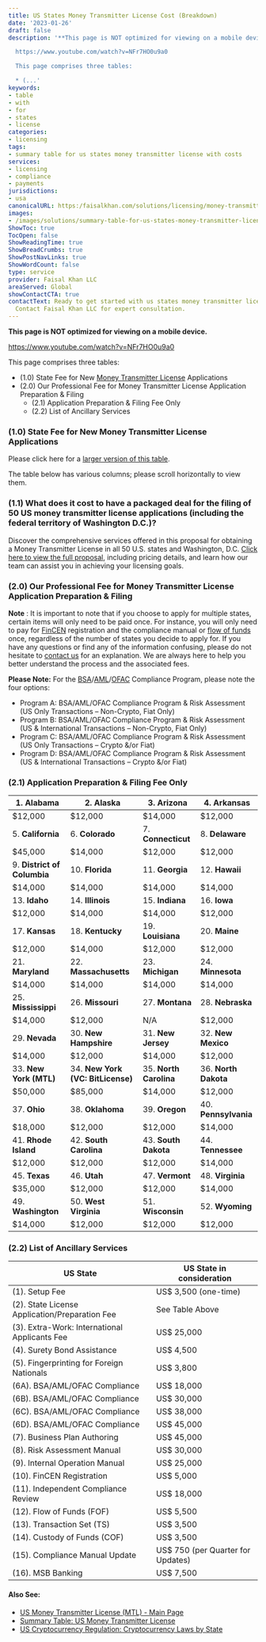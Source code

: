 ```yaml
---
title: US States Money Transmitter License Cost (Breakdown)
date: '2023-01-26'
draft: false
description: '**This page is NOT optimized for viewing on a mobile device.**

  https://www.youtube.com/watch?v=NFr7HO0u9a0

  This page comprises three tables:

  * (...'
keywords:
- table
- with
- for
- states
- license
categories:
- licensing
tags:
- summary table for us states money transmitter license with costs
services:
- licensing
- compliance
- payments
jurisdictions:
- usa
canonicalURL: https:/faisalkhan.com/solutions/licensing/money-transmitter-license-mtl/summary-table-for-us-states-money-transmitter-license-with-costs/
images:
- /images/solutions/summary-table-for-us-states-money-transmitter-license-with-costs.webp
ShowToc: true
TocOpen: false
ShowReadingTime: true
ShowBreadCrumbs: true
ShowPostNavLinks: true
ShowWordCount: false
type: service
provider: Faisal Khan LLC
areaServed: Global
showContactCTA: true
contactText: Ready to get started with us states money transmitter license cost (breakdown)?
  Contact Faisal Khan LLC for expert consultation.
---
```


**This page is NOT optimized for viewing on a mobile device.**

https://www.youtube.com/watch?v=NFr7HO0u9a0 

This page comprises three tables:

  * (1.0) State Fee for New [Money Transmitter License](https://faisalkhan.com/solutions/licensing/what-is-a-money-transmitter-license/) Applications
  * (2.0) Our Professional Fee for Money Transmitter License Application Preparation & Filing
    * (2.1) Application Preparation & Filing Fee Only
    * (2.2) List of Ancillary Services

### (1.0) State Fee for New Money Transmitter License Applications

Please click here for a [larger version of this table](https://airtable.com/shrgNyVL8d2WJSMdP/tblmGTbaanJxeYftW?backgroundColor=red&viewControls=on).

The table below has various columns; please scroll horizontally to view them.

### (1.1) What does it cost to have a packaged deal for the filing of 50 US money transmitter license applications (including the federal territory of Washington D.C.)?

Discover the comprehensive services offered in this proposal for obtaining a Money Transmitter License in all 50 U.S. states and Washington, D.C. [Click here to view the full proposal](https://faisalkhan.com/solutions/licensing/money-transmitter-license-mtl/license-application-cost-packaged-deal-for-50-us-states-for-money-transmitter-license/), including pricing details, and learn how our team can assist you in achieving your licensing goals.

### (2.0) Our Professional Fee for Money Transmitter License Application Preparation & Filing

**Note** : It is important to note that if you choose to apply for multiple states, certain items will only need to be paid once. For instance, you will only need to pay for [FinCEN](https://faisalkhan.com/knowledge-hub/resources-and-references/financial-crimes-enforcement-network-fincen/) registration and the compliance manual or [flow of funds](https://faisalkhan.com/solutions/risk-and-compliance/flow-of-funds-fof/) once, regardless of the number of states you decide to apply for. If you have any questions or find any of the information confusing, please do not hesitate to [contact us](https://faisalkhan.com/contact) for an explanation. We are always here to help you better understand the process and the associated fees.

**Please Note:** For the [BSA](https://faisalkhan.com/knowledge-hub/resources-and-references/bank-secrecy-act/)/[AML](https://faisalkhan.com/solutions/risk-and-compliance/anti-money-laundering-aml/)/[OFAC](https://faisalkhan.com/knowledge-hub/resources-and-references/office-of-foreign-assets-control-ofac/) Compliance Program, please note the four options:

  * Program A: BSA/AML/OFAC Compliance Program & Risk Assessment (US Only Transactions – Non-Crypto, Fiat Only)
  * Program B: BSA/AML/OFAC Compliance Program & Risk Assessment (US & International Transactions – Non-Crypto, Fiat Only)
  * Program C: BSA/AML/OFAC Compliance Program & Risk Assessment (US Only Transactions – Crypto &/or Fiat)
  * Program D: BSA/AML/OFAC Compliance Program & Risk Assessment (US & International Transactions – Crypto &/or Fiat)

### (2.1) Application Preparation & Filing Fee Only

1\. **Alabama**|  2\. **Alaska**|  3\. **Arizona**|  4\. **Arkansas**  
---|---|---|---  
$12,000| $12,000| $14,000| $12,000  
5\. **California**|  6\. **Colorado**|  7\. **Connecticut**|  8\. **Delaware**  
$45,000| $14,000| $12,000| $12,000  
9\. **District of Columbia**|  10\. **Florida**|  11\. **Georgia**|  12\. **Hawaii**  
$14,000| $14,000| $14,000| $14,000  
13\. **Idaho**|  14\. **Illinois**|  15\. **Indiana**|  16\. **Iowa**  
$12,000| $14,000| $14,000| $12,000  
17\. **Kansas**|  18\. **Kentucky**|  19\. **Louisiana**|  20\. **Maine**  
$12,000| $14,000| $12,000| $12,000  
21\. **Maryland**|  22\. **Massachusetts**|  23\. **Michigan**|  24\. **Minnesota**  
$14,000| $14,000| $14,000| $14,000  
25\. **Mississippi**|  26\. **Missouri**|  27\. **Montana**|  28\. **Nebraska**  
$14,000| $12,000| N/A| $12,000  
29\. **Nevada**|  30\. **New Hampshire**|  31\. **New Jersey**|  32\. **New Mexico**  
$14,000| $12,000| $14,000| $12,000  
33\. **New York (MTL)**|  34\. **New York (VC: BitLicense)**|  35\. **North Carolina**|  36\. **North Dakota**  
$50,000| $85,000| $14,000| $12,000  
37\. **Ohio**|  38\. **Oklahoma**|  39\. **Oregon**|  40\. **Pennsylvania**  
$18,000| $12,000| $12,000| $14,000  
41\. **Rhode Island**|  42\. **South Carolina**|  43\. **South Dakota**|  44\. **Tennessee**  
$12,000| $12,000| $12,000| $14,000  
45\. **Texas**|  46\. **Utah**|  47\. **Vermont**|  48\. **Virginia**  
$35,000| $12,000| $12,000| $14,000  
49\. **Washington**|  50\. **West Virginia**|  51\. **Wisconsin**|  52\. **Wyoming**  
$14,000| $12,000| $12,000| $12,000  
  
### (2.2) List of Ancillary Services

**US State**| **US State in consideration**  
---|---  
(1). Setup Fee| US$ 3,500 (one-time)  
(2). State License Application/Preparation Fee| See Table Above  
(3). Extra-Work: International Applicants Fee| US$ 25,000  
(4). Surety Bond Assistance| US$ 4,500  
(5). Fingerprinting for Foreign Nationals| US$ 3,800  
(6A). BSA/AML/OFAC Compliance| US$ 18,000  
(6B). BSA/AML/OFAC Compliance| US$ 30,000  
(6C). BSA/AML/OFAC Compliance| US$ 38,000  
(6D). BSA/AML/OFAC Compliance| US$ 45,000  
(7). Business Plan Authoring| US$ 45,000  
(8). Risk Assessment Manual| US$ 30,000  
(9). Internal Operation Manual| US$ 25,000  
(10). FinCEN Registration| US$ 5,000  
(11). Independent Compliance Review| US$ 18,000  
(12). Flow of Funds (FOF)| US$ 5,500  
(13). Transaction Set (TS)| US$ 3,500  
(14). Custody of Funds (COF)| US$ 3,500  
(15). Compliance Manual Update| US$ 750 (per Quarter for Updates)  
(16). MSB Banking| US$ 7,500  
  
#### Also See:

  * [US Money Transmitter License (MTL) - Main Page](https://faisalkhan.com/solutions/licensing/money-transmitter-license-mtl/)
  * [Summary Table: US Money Transmitter License](https://faisalkhan.com/solutions/licensing/summary-table-us-money-transmitter-license/)
  * [US Cryptocurrency Regulation: Cryptocurrency Laws by State](https://faisalkhan.com/solutions/licensing/us-cryptocurrency-regulation/)